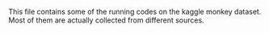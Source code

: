 This file contains some of the running codes on the kaggle monkey dataset. Most of them are actually collected from different sources. 
